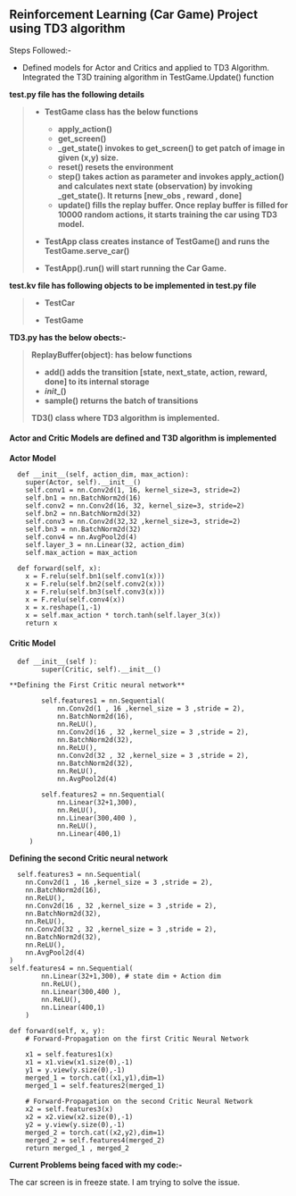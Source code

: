 ## Reinforcement Learning (Car Game) Project using TD3 algorithm

Steps Followed:-

- Defined models for Actor and Critics and applied to TD3 Algorithm. Integrated the T3D training algorithm in TestGame.Update() function

**test.py file has the following details**

> - **TestGame class has the below functions**
>
>   - **apply_action()**
>   - **get_screen()**
>   - **_get_state()  invokes to get_screen() to get patch of image in given (x,y) size.**
>   - **reset()   resets the environment**
>   - **step()  takes action as parameter and invokes apply_action() and calculates next state (observation) by invoking _get_state(). It returns [new_obs , reward , done]**
>   - **update() fills the replay buffer. Once replay buffer is filled for 10000 random actions, it starts training the car using TD3 model.**
>
> - **TestApp class creates instance of TestGame() and runs the TestGame.serve_car()**
>
> - **TestApp().run() will start running the Car Game.**
>
>   



**test.kv file has following objects to be implemented in test.py file**

> - **TestCar**
>
> - **TestGame**
>
>   

**TD3.py has the below obects:-**

> **ReplayBuffer(object): has below functions**
>
> - **add()  adds the transition [state, next_state, action, reward, done] to its internal storage**
> - **_init__()**
> - **sample() returns the batch of transitions**
>
> **TD3() class where TD3 algorithm is implemented.**



#### Actor and Critic Models are defined and T3D algorithm is implemented

**Actor Model**

```
  def __init__(self, action_dim, max_action):
    super(Actor, self).__init__()
    self.conv1 = nn.Conv2d(1, 16, kernel_size=3, stride=2)
    self.bn1 = nn.BatchNorm2d(16)
    self.conv2 = nn.Conv2d(16, 32, kernel_size=3, stride=2)
    self.bn2 = nn.BatchNorm2d(32)
    self.conv3 = nn.Conv2d(32,32 ,kernel_size=3, stride=2)
    self.bn3 = nn.BatchNorm2d(32)
    self.conv4 = nn.AvgPool2d(4)
    self.layer_3 = nn.Linear(32, action_dim)
    self.max_action = max_action

  def forward(self, x):
    x = F.relu(self.bn1(self.conv1(x)))
    x = F.relu(self.bn2(self.conv2(x)))
    x = F.relu(self.bn3(self.conv3(x)))
    x = F.relu(self.conv4(x))
    x = x.reshape(1,-1)
    x = self.max_action * torch.tanh(self.layer_3(x))
    return x
```



#### **Critic Model**

```
  def __init__(self ):
        super(Critic, self).__init__()

**Defining the First Critic neural network**

        self.features1 = nn.Sequential(
        	nn.Conv2d(1 , 16 ,kernel_size = 3 ,stride = 2),
        	nn.BatchNorm2d(16),
        	nn.ReLU(),
        	nn.Conv2d(16 , 32 ,kernel_size = 3 ,stride = 2),
        	nn.BatchNorm2d(32),
        	nn.ReLU(),
        	nn.Conv2d(32 , 32 ,kernel_size = 3 ,stride = 2),
        	nn.BatchNorm2d(32),
        	nn.ReLU(),
        	nn.AvgPool2d(4) 

	    self.features2 = nn.Sequential(
          	nn.Linear(32+1,300),
        	nn.ReLU(),
        	nn.Linear(300,400 ),
        	nn.ReLU(),
        	nn.Linear(400,1)
   	 )
```

**Defining the second Critic neural network**

      self.features3 = nn.Sequential(
        nn.Conv2d(1 , 16 ,kernel_size = 3 ,stride = 2),
        nn.BatchNorm2d(16),
        nn.ReLU(),
        nn.Conv2d(16 , 32 ,kernel_size = 3 ,stride = 2),
        nn.BatchNorm2d(32),
        nn.ReLU(),
        nn.Conv2d(32 , 32 ,kernel_size = 3 ,stride = 2),
        nn.BatchNorm2d(32),
        nn.ReLU(),
        nn.AvgPool2d(4) 
    )
    self.features4 = nn.Sequential(
            nn.Linear(32+1,300), # state dim + Action dim
            nn.ReLU(),
            nn.Linear(300,400 ),
            nn.ReLU(),
            nn.Linear(400,1)
        )
        
    def forward(self, x, y):
        # Forward-Propagation on the first Critic Neural Network
    
        x1 = self.features1(x)
        x1 = x1.view(x1.size(0),-1)
        y1 = y.view(y.size(0),-1)
        merged_1 = torch.cat((x1,y1),dim=1)
        merged_1 = self.features2(merged_1)
    
        # Forward-Propagation on the second Critic Neural Network
        x2 = self.features3(x)
        x2 = x2.view(x2.size(0),-1)
        y2 = y.view(y.size(0),-1)
        merged_2 = torch.cat((x2,y2),dim=1)
        merged_2 = self.features4(merged_2)
        return merged_1 , merged_2


**Current Problems being faced with my code:-**

The car screen is in freeze state. I am  trying to solve the issue.